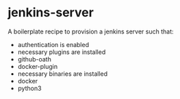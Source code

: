 # jenkins-server

A boilerplate recipe to provision a jenkins server such that:
 - authentication is enabled
 - necessary plugins are installed
  - github-oath
  - docker-plugin
 - necessary binaries are installed
  - docker
  - python3
